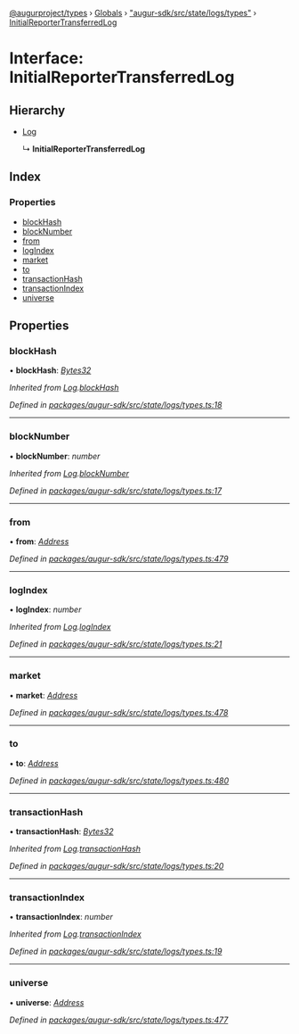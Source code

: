 [@augurproject/types](../README.md) › [Globals](../globals.md) › ["augur-sdk/src/state/logs/types"](../modules/_augur_sdk_src_state_logs_types_.md) › [InitialReporterTransferredLog](_augur_sdk_src_state_logs_types_.initialreportertransferredlog.md)

# Interface: InitialReporterTransferredLog

## Hierarchy

* [Log](_augur_sdk_src_state_logs_types_.log.md)

  ↳ **InitialReporterTransferredLog**

## Index

### Properties

* [blockHash](_augur_sdk_src_state_logs_types_.initialreportertransferredlog.md#blockhash)
* [blockNumber](_augur_sdk_src_state_logs_types_.initialreportertransferredlog.md#blocknumber)
* [from](_augur_sdk_src_state_logs_types_.initialreportertransferredlog.md#from)
* [logIndex](_augur_sdk_src_state_logs_types_.initialreportertransferredlog.md#logindex)
* [market](_augur_sdk_src_state_logs_types_.initialreportertransferredlog.md#market)
* [to](_augur_sdk_src_state_logs_types_.initialreportertransferredlog.md#to)
* [transactionHash](_augur_sdk_src_state_logs_types_.initialreportertransferredlog.md#transactionhash)
* [transactionIndex](_augur_sdk_src_state_logs_types_.initialreportertransferredlog.md#transactionindex)
* [universe](_augur_sdk_src_state_logs_types_.initialreportertransferredlog.md#universe)

## Properties

###  blockHash

• **blockHash**: *[Bytes32](../modules/_augur_sdk_src_state_logs_types_.md#bytes32)*

*Inherited from [Log](_augur_sdk_src_state_logs_types_.log.md).[blockHash](_augur_sdk_src_state_logs_types_.log.md#blockhash)*

*Defined in [packages/augur-sdk/src/state/logs/types.ts:18](https://github.com/AugurProject/augur/blob/69c4be52bf/packages/augur-sdk/src/state/logs/types.ts#L18)*

___

###  blockNumber

• **blockNumber**: *number*

*Inherited from [Log](_augur_sdk_src_state_logs_types_.log.md).[blockNumber](_augur_sdk_src_state_logs_types_.log.md#blocknumber)*

*Defined in [packages/augur-sdk/src/state/logs/types.ts:17](https://github.com/AugurProject/augur/blob/69c4be52bf/packages/augur-sdk/src/state/logs/types.ts#L17)*

___

###  from

• **from**: *[Address](../modules/_augur_sdk_src_state_logs_types_.md#address)*

*Defined in [packages/augur-sdk/src/state/logs/types.ts:479](https://github.com/AugurProject/augur/blob/69c4be52bf/packages/augur-sdk/src/state/logs/types.ts#L479)*

___

###  logIndex

• **logIndex**: *number*

*Inherited from [Log](_augur_sdk_src_state_logs_types_.log.md).[logIndex](_augur_sdk_src_state_logs_types_.log.md#logindex)*

*Defined in [packages/augur-sdk/src/state/logs/types.ts:21](https://github.com/AugurProject/augur/blob/69c4be52bf/packages/augur-sdk/src/state/logs/types.ts#L21)*

___

###  market

• **market**: *[Address](../modules/_augur_sdk_src_state_logs_types_.md#address)*

*Defined in [packages/augur-sdk/src/state/logs/types.ts:478](https://github.com/AugurProject/augur/blob/69c4be52bf/packages/augur-sdk/src/state/logs/types.ts#L478)*

___

###  to

• **to**: *[Address](../modules/_augur_sdk_src_state_logs_types_.md#address)*

*Defined in [packages/augur-sdk/src/state/logs/types.ts:480](https://github.com/AugurProject/augur/blob/69c4be52bf/packages/augur-sdk/src/state/logs/types.ts#L480)*

___

###  transactionHash

• **transactionHash**: *[Bytes32](../modules/_augur_sdk_src_state_logs_types_.md#bytes32)*

*Inherited from [Log](_augur_sdk_src_state_logs_types_.log.md).[transactionHash](_augur_sdk_src_state_logs_types_.log.md#transactionhash)*

*Defined in [packages/augur-sdk/src/state/logs/types.ts:20](https://github.com/AugurProject/augur/blob/69c4be52bf/packages/augur-sdk/src/state/logs/types.ts#L20)*

___

###  transactionIndex

• **transactionIndex**: *number*

*Inherited from [Log](_augur_sdk_src_state_logs_types_.log.md).[transactionIndex](_augur_sdk_src_state_logs_types_.log.md#transactionindex)*

*Defined in [packages/augur-sdk/src/state/logs/types.ts:19](https://github.com/AugurProject/augur/blob/69c4be52bf/packages/augur-sdk/src/state/logs/types.ts#L19)*

___

###  universe

• **universe**: *[Address](../modules/_augur_sdk_src_state_logs_types_.md#address)*

*Defined in [packages/augur-sdk/src/state/logs/types.ts:477](https://github.com/AugurProject/augur/blob/69c4be52bf/packages/augur-sdk/src/state/logs/types.ts#L477)*
